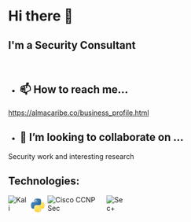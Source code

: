 <!--
**Kediel/Kediel** is a ✨ _special_ ✨ repository because its `README.md` (this file) appears on your GitHub profile.

Here are some ideas to get you started:

- 🔭 I’m currently working on ...
- 🌱 I’m currently learning ...
- 👯 I’m looking to collaborate on ...
- 🤔 I’m looking for help with ...
- 💬 Ask me about ...
- 📫 How to reach me: ...
- 😄 Pronouns: ...
- ⚡ Fun fact: ...
-->
# Hi there 👋
## I'm a Security Consultant

<br />

- ## 📫 How to reach me...
https://almacaribe.co/business_profile.html

- ## 👯 I’m looking to collaborate on ...
Security work and interesting research
<br />
## Technologies:
<!-- OS -->
<img align="left" alt="Kali" width="40px" src="https://camo.githubusercontent.com/3f86b91e17493b190c20f4a2a56f06649372a43e29bf969d91bbf322fefe9668/68747470733a2f2f6769746c61622e636f6d2f6b616c696c696e75782f646f63756d656e746174696f6e2f677261706869632d7265736f75726365732f2d2f7261772f6d61737465722f6b616c692d6c6f676f2d323031362d776974682d647261676f6e2f6b616c692d6c6f676f2d647261676f6e2e706e67" />

<!-- <br />

<!-- Languages -->
<img align="left" alt="Python" width="40px" src="https://raw.githubusercontent.com/github/explore/80688e429a7d4ef2fca1e82350fe8e3517d3494d/topics/python/python.png" />

<!-- Certs -->
<img align="left" alt="Cisco CCNP Sec" width="120px" src="https://images.credly.com/images/cd769843-4907-4d1a-9702-0512eb87ae6e/twitter_thumb_201604_cisco_ccnp_security.png" />
<img align="left" alt="Sec+" width="40px" src="https://w7.pngwing.com/pngs/366/886/png-transparent-comptia-professional-certification-test-logo-security-control-text-logo-banner.png"

<!-- <br />

